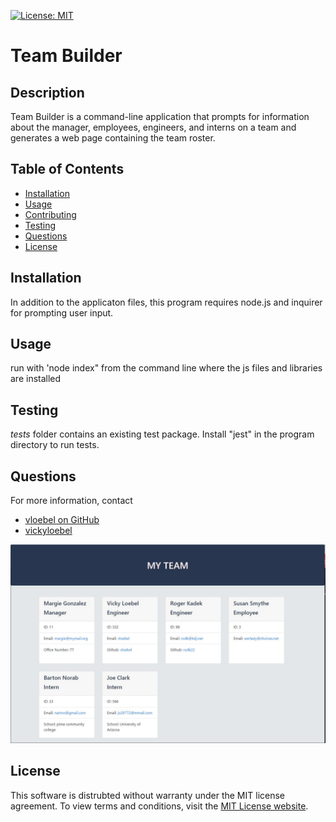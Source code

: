 
  [![License: MIT](https://img.shields.io/badge/License-MIT-yellow.svg)](https://opensource.org/licenses/MIT)
  # Team Builder
  ## Description  
  Team Builder is a command-line application that prompts for information about the manager, employees, engineers, and interns on a team and generates a web page containing the team roster.
  ## Table of Contents  
   * [Installation](#Installation)  
  * [Usage](#Usage)  
  * [Contributing](#Contributing)  
  * [Testing](#Testing) 
  * [Questions](#Questions)    
  * [License](#License)
  ## Installation  
  In addition to the applicaton files, this program requires node.js and inquirer for prompting user input.
  ## Usage  
  run with 'node index" from the command line where the js files and libraries are installed
 
  ## Testing  
  _tests_ folder contains an existing test package. Install "jest" in the program directory to run tests.
  ## Questions
  For more information, contact  
  * [vloebel on GitHub](https://github.com/vloebel)  
  * [vickyloebel](mailto:vickyloebel)

  ![Team Builder Output](./img/teambuilder-img.jpg)
  ## License
  This software is distrubted without warranty under the MIT license agreement. To view terms and conditions, visit the [MIT License website](https://opensource.org/licenses/MIT).
      
